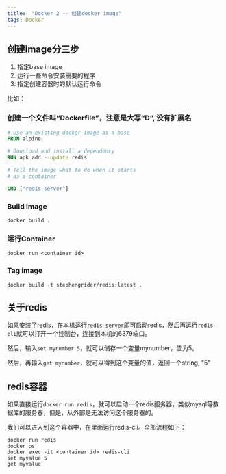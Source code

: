 ```yaml
---
title:  "Docker 2 -- 创建docker image"
tags: Docker
---
```


## 创建image分三步

1. 指定base image
2. 运行一些命令安装需要的程序
3. 指定创建容器时的默认运行命令

比如：
### 创建一个文件叫“Dockerfile”，注意是大写“D”, 没有扩展名

```Dockerfile
# Use an existing docker image as a base
FROM alpine

# Download and install a dependency
RUN apk add --update redis

# Tell the image what to do when it starts
# as a container

CMD ["redis-server"]
```

### Build image
```
docker build .
```

### 运行Container
```
docker run <container id>
```

### Tag image

```
docker build -t stephengrider/redis:latest .
```

## 关于redis

如果安装了redis，在本机运行`redis-server`即可启动redis，然后再运行`redis-cli`就可以打开一个控制台，连接到本机的6379端口。

然后，输入`set mynumber 5`，就可以储存一个变量mynumber，值为5。

然后，再输入`get mynumber`，就可以得到这个变量的值，返回一个string, "5"

## redis容器

如果直接运行`docker run redis`，就可以启动一个redis服务器，类似mysql等数据库的服务器，但是，从外部是无法访问这个服务器的。

我们可以进入到这个容器中，在里面运行redis-cli。全部流程如下：

```
docker run redis
docker ps
docker exec -it <container id> redis-cli
set myvalue 5
get myvalue
```
